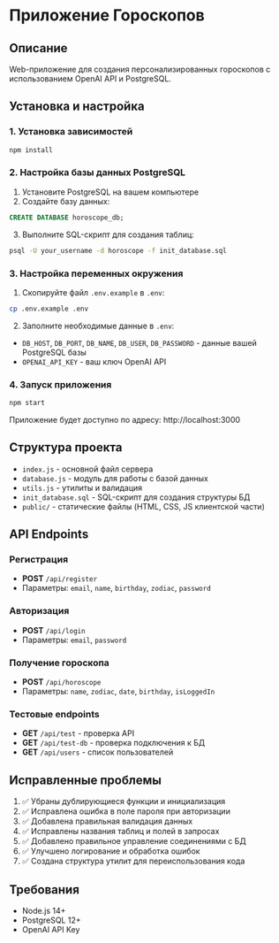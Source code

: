 # Приложение Гороскопов

## Описание
Web-приложение для создания персонализированных гороскопов с использованием OpenAI API и PostgreSQL.

## Установка и настройка

### 1. Установка зависимостей
```bash
npm install
```

### 2. Настройка базы данных PostgreSQL

1. Установите PostgreSQL на вашем компьютере
2. Создайте базу данных:
```sql
CREATE DATABASE horoscope_db;
```

3. Выполните SQL-скрипт для создания таблиц:
```bash
psql -U your_username -d horoscope -f init_database.sql
```

### 3. Настройка переменных окружения

1. Скопируйте файл `.env.example` в `.env`:
```bash
cp .env.example .env
```

2. Заполните необходимые данные в `.env`:
- `DB_HOST`, `DB_PORT`, `DB_NAME`, `DB_USER`, `DB_PASSWORD` - данные вашей PostgreSQL базы
- `OPENAI_API_KEY` - ваш ключ OpenAI API

### 4. Запуск приложения

```bash
npm start
```

Приложение будет доступно по адресу: http://localhost:3000

## Структура проекта

- `index.js` - основной файл сервера
- `database.js` - модуль для работы с базой данных
- `utils.js` - утилиты и валидация
- `init_database.sql` - SQL-скрипт для создания структуры БД
- `public/` - статические файлы (HTML, CSS, JS клиентской части)

## API Endpoints

### Регистрация
- **POST** `/api/register`
- Параметры: `email`, `name`, `birthday`, `zodiac`, `password`

### Авторизация
- **POST** `/api/login`
- Параметры: `email`, `password`

### Получение гороскопа
- **POST** `/api/horoscope`
- Параметры: `name`, `zodiac`, `date`, `birthday`, `isLoggedIn`

### Тестовые endpoints
- **GET** `/api/test` - проверка API
- **GET** `/api/test-db` - проверка подключения к БД
- **GET** `/api/users` - список пользователей

## Исправленные проблемы

1. ✅ Убраны дублирующиеся функции и инициализация
2. ✅ Исправлена ошибка в поле пароля при авторизации
3. ✅ Добавлена правильная валидация данных
4. ✅ Исправлены названия таблиц и полей в запросах
5. ✅ Добавлено правильное управление соединениями с БД
6. ✅ Улучшено логирование и обработка ошибок
7. ✅ Создана структура утилит для переиспользования кода

## Требования

- Node.js 14+
- PostgreSQL 12+
- OpenAI API Key
